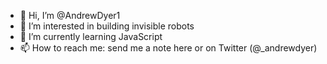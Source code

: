 - 👋 Hi, I’m @AndrewDyer1
- 👀 I’m interested in building invisible robots
- 🌱 I’m currently learning JavaScript
- 📫 How to reach me: send me a note here or on Twitter (@_andrewdyer)

<!---
AndrewDyer1/AndrewDyer1 is a ✨ special ✨ repository because its `README.md` (this file) appears on your GitHub profile.
You can click the Preview link to take a look at your changes.
--->
